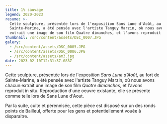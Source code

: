 ```yaml
---
title: 1% sauvage
legend: 2020-2023
resume: >-
  Cette sculpture, présentée lors de l'exposition Sans Lune d'Août, au fort de
  Sainte-Marine, a été pensée avec l'artiste Tanguy Marzin, où nous avons chacun
  extrait une image de son film Quatre dimanches, et l'avons reproduit in situ.
thumbnail: /src/content/assets/DSC_0007.JPG
galery:
  - /src/content/assets/DSC_0005.JPG
  - /src/content/assets/DSC_0006.JPG
  - /src/content/assets/am3.jpg
date: 2023-02-10T12:31:37.083Z
---
```


Cette sculpture, présentée lors de l'exposition *Sans Lune d'Août*, au fort de Sainte-Marine, a été pensée avec l'artiste Tanguy Marzin, où nous avons chacun extrait une image de son film *Quatre dimanches*, et l'avons reproduit in situ. Reproduction d'une oeuvre existante, elle se présente comme telle lors de Sans Lune d'Aout.

P﻿ar la suite, cuite et pérennisée, cette pièce est disposé sur un des ronds points de Bailleul, offerte pour les gens et potentiellement vouée à disparaitre.
